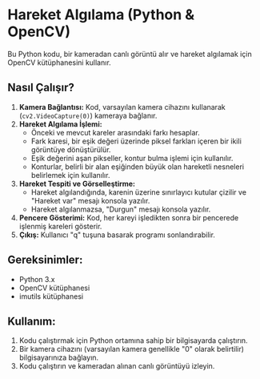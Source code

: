 <!DOCTYPE html>
<html lang="tr">
<head>
<meta charset="UTF-8">
<meta name="viewport" content="width=device-width, initial-scale=1.0">
  
</head>
<body>

<h1>Hareket Algılama (Python & OpenCV)</h1>

<p>Bu Python kodu, bir kameradan canlı görüntü alır ve hareket algılamak için OpenCV kütüphanesini kullanır.</p>

<h2>Nasıl Çalışır?</h2>
<ol>
  <li><strong>Kamera Bağlantısı:</strong> Kod, varsayılan kamera cihazını kullanarak (<code>cv2.VideoCapture(0)</code>) kameraya bağlanır.</li>
  <li><strong>Hareket Algılama İşlemi:</strong>
    <ul>
      <li>Önceki ve mevcut kareler arasındaki farkı hesaplar.</li>
      <li>Fark karesi, bir eşik değeri üzerinde piksel farkları içeren bir ikili görüntüye dönüştürülür.</li>
      <li>Eşik değerini aşan pikseller, kontur bulma işlemi için kullanılır.</li>
      <li>Konturlar, belirli bir alan eşiğinden büyük olan hareketli nesneleri belirlemek için kullanılır.</li>
    </ul>
  </li>
  <li><strong>Hareket Tespiti ve Görselleştirme:</strong>
    <ul>
      <li>Hareket algılandığında, karenin üzerine sınırlayıcı kutular çizilir ve "Hareket var" mesajı konsola yazılır.</li>
      <li>Hareket algılanmazsa, "Durgun" mesajı konsola yazılır.</li>
    </ul>
  </li>
  <li><strong>Pencere Gösterimi:</strong> Kod, her kareyi işledikten sonra bir pencerede işlenmiş kareleri gösterir.</li>
  <li><strong>Çıkış:</strong> Kullanıcı "q" tuşuna basarak programı sonlandırabilir.</li>
</ol>

<h2>Gereksinimler:</h2>
<ul>
  <li>Python 3.x</li>
  <li>OpenCV kütüphanesi</li>
  <li>imutils kütüphanesi</li>
</ul>

<h2>Kullanım:</h2>
<ol>
  <li>Kodu çalıştırmak için Python ortamına sahip bir bilgisayarda çalıştırın.</li>
  <li>Bir kamera cihazını (varsayılan kamera genellikle "0" olarak belirtilir) bilgisayarınıza bağlayın.</li>
  <li>Kodu çalıştırın ve kameradan alınan canlı görüntüyü izleyin.</li>
</ol>

</body>
</html>
